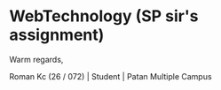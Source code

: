 # WebTechnology (SP sir's assignment)
Warm regards,



  Roman Kc (26 / 072) | Student | Patan Multiple Campus
